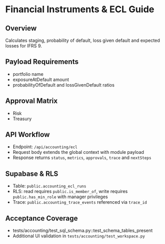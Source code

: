 # Financial Instruments & ECL Guide

## Overview
Calculates staging, probability of default, loss given default and expected losses for IFRS 9.

## Payload Requirements
- portfolio name
- exposureAtDefault amount
- probabilityOfDefault and lossGivenDefault ratios

## Approval Matrix
- Risk
- Treasury

## API Workflow
- Endpoint: `/api/accounting/ecl`
- Request body extends the global context with module payload
- Response returns `status`, `metrics`, `approvals`, `trace` and `nextSteps`

## Supabase & RLS
- Table: `public.accounting_ecl_runs`
- RLS: read requires `public.is_member_of`, write requires `public.has_min_role` with manager privileges
- Trace: `public.accounting_trace_events` referenced via `trace_id`

## Acceptance Coverage
- tests/accounting/test_sql_schema.py::test_schema_tables_present
- Additional UI validation in `tests/accounting/test_workspace.py`
